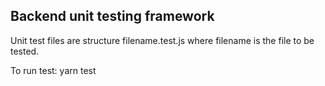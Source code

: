 ## Backend unit testing framework
Unit test files are structure filename.test.js where filename is the file 
to be tested.  

To run test: yarn test

